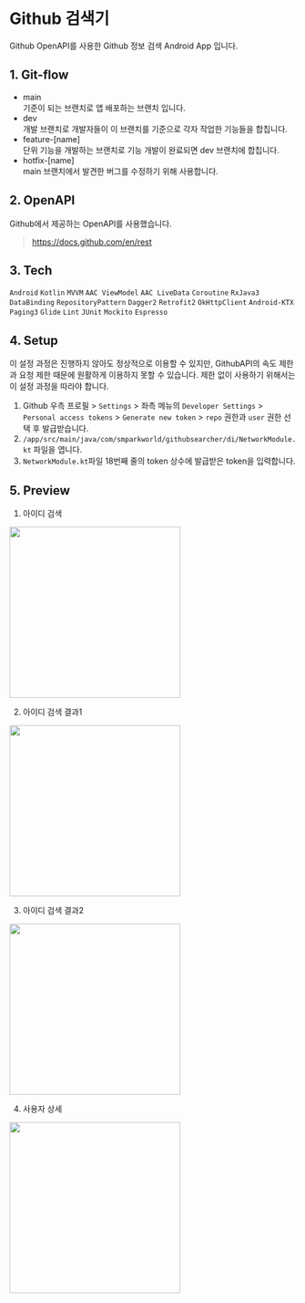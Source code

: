# Github 검색기
Github OpenAPI를 사용한 Github 정보 검색 Android App 입니다.

## 1. Git-flow
- main<br>
기준이 되는 브랜치로 앱 배포하는 브랜치 입니다.
- dev<br>
개발 브랜치로 개발자들이 이 브랜치를 기준으로 각자 작업한 기능들을 합칩니다.
- feature-[name]<br>
단위 기능을 개발하는 브랜치로 기능 개발이 완료되면 dev 브랜치에 합칩니다.
- hotfix-[name]<br>
main 브랜치에서 발견한 버그를 수정하기 위해 사용합니다.


## 2. OpenAPI
Github에서 제공하는 OpenAPI를 사용했습니다.<br>
>https://docs.github.com/en/rest

## 3. Tech
`Android` `Kotlin` `MVVM` `AAC ViewModel` `AAC LiveData` `Coroutine` `RxJava3` `DataBinding` `RepositoryPattern` `Dagger2` `Retrofit2` `OkHttpClient` `Android-KTX` `Paging3` `Glide` `Lint` `JUnit` `Mockito` `Espresso`

## 4. Setup
이 설정 과정은 진행하지 않아도 정상적으로 이용할 수 있지만, GithubAPI의 속도 제한과 요청 제한 때문에 원활하게 이용하지 못할 수 있습니다. 제한 없이 사용하기 위해서는 이 설정 과정을 따라야 합니다.
1. Github 우측 프로필 > `Settings` > 좌측 메뉴의 `Developer Settings` > `Personal access tokens` > `Generate new token` > `repo` 권한과 `user` 권한 선택 후 발급받습니다.
2. `/app/src/main/java/com/smparkworld/githubsearcher/di/NetworkModule.kt` 파일을 엽니다.
3. `NetworkModule.kt`파일 18번째 줄의 token 상수에 발급받은 token을 입력합니다.

## 5. Preview
1. 아이디 검색
 <img src="https://user-images.githubusercontent.com/47319426/133830269-5ab45ec9-b779-4696-9229-0bec3f5a039c.jpg" width="300">

2. 아이디 검색 결과1
 <img src="https://user-images.githubusercontent.com/47319426/133830290-83786936-8906-40fc-b2a8-19e270a6439a.jpg" width="300">
 
3. 아이디 검색 결과2
 <img src="https://user-images.githubusercontent.com/47319426/133830296-6b56bf89-56f5-4efb-b4e8-3731277b89d9.jpg" width="300">

4. 사용자 상세
 <img src="https://user-images.githubusercontent.com/47319426/133830300-8f45319b-2036-4e10-b4f4-44dc2057650d.jpg" width="300">
 
